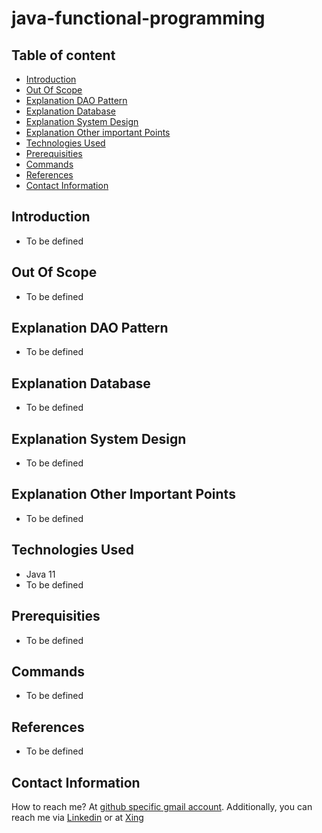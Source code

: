 # java-functional-programming

## Table of content
- [Introduction](#introduction)
- [Out Of Scope](#out-of-scope)
- [Explanation DAO Pattern](#explanation-dao-pattern)
- [Explanation Database](#explanation-database)
- [Explanation System Design](#explanation-system-design)
- [Explanation Other important Points](#explanation-other-important-points)
- [Technologies Used](#technologies-used)
- [Prerequisities](#prerequisities)
- [Commands](#commands)
- [References](#references)
- [Contact Information](#contact-information)


## Introduction

- To be defined 

## Out Of Scope

- To be defined

## Explanation DAO Pattern

- To be defined

 
## Explanation Database

- To be defined

## Explanation System Design

- To be defined

 
## Explanation Other Important Points

- To be defined 



## Technologies Used

- Java 11
- To be defined


## Prerequisities

- To be defined 

## Commands

- To be defined

## References

- To be defined



## Contact Information

How to reach me? At [github specific gmail account](mailto:syedumerahmedcode@gmail.com?subject=%5BGitHub%5D%20Hello%20from%20Github). Additionally, you can reach me via [Linkedin](https://www.linkedin.com/in/syed-umer-ahmed-a346a746/) or at [Xing](https://www.xing.com/profile/SyedUmer_Ahmed/cv)